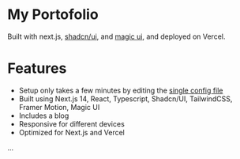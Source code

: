 # My Portofolio

Built with next.js, [shadcn/ui](https://ui.shadcn.com/), and [magic ui](https://magicui.design/), and deployed on Vercel.

# Features

- Setup only takes a few minutes by editing the [single config file](./src/data/resume.tsx)
- Built using Next.js 14, React, Typescript, Shadcn/UI, TailwindCSS, Framer Motion, Magic UI
- Includes a blog
- Responsive for different devices
- Optimized for Next.js and Vercel

...

